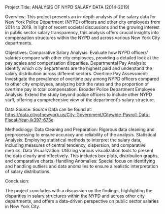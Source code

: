 
Project Title: ANALYSIS OF NYPD SALARY DATA (2014-2019)

Overview:
This project presents an in-depth analysis of the salary data for New York Police Department (NYPD) officers and other city employees from 2014 to 2019. In light of recent societal discussions and the growing interest in public sector salary transparency, this analysis offers crucial insights into compensation structures within the NYPD and across various New York City departments.

Objectives:
Comparative Salary Analysis: Evaluate how NYPD officers' salaries compare with other city employees, providing a detailed look at the pay scales and compensation disparities.
Departmental Pay Analysis: Identify which city departments are the highest paid and understand the salary distribution across different sectors.
Overtime Pay Assessment: Investigate the prevalence of overtime pay among NYPD officers compared to other city employees, analyzing both the rates and the proportion of overtime pay in total compensation.
Broader Police Department Employee Analysis: Extend the study beyond police officers to include other NYPD staff, offering a comprehensive view of the department's salary structure.

Data Source:
Source Data can be found at: https://data.cityofnewyork.us/City-Government/Citywide-Payroll-Data-Fiscal-Year-/k397-673e

Methodology:
Data Cleaning and Preparation: Rigorous data cleaning and preprocessing to ensure accuracy and reliability of the analysis.
Statistical Analysis: Employing statistical methods to interpret the salary data, including measures of central tendency, dispersion, and comparative metrics.
Data Visualization: Utilizing various visualization tools to present the data clearly and effectively. This includes box plots, distribution graphs, and comparative charts.
Handling Anomalies: Special focus on identifying and handling outliers and data anomalies to ensure a realistic interpretation of salary distributions.

Conclusion:

The project concludes with a discussion on the findings, highlighting the disparities in salary structures within the NYPD and across other city departments, and offers a data-driven perspective on public sector salaries in New York City.

